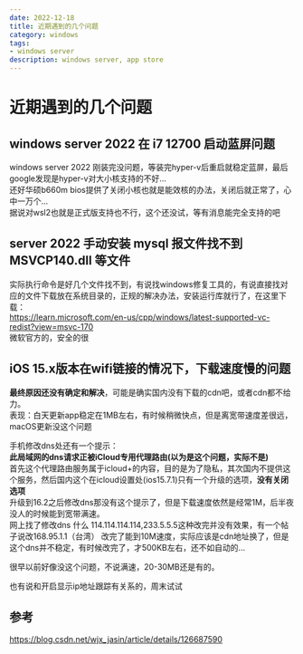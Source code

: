 ```yaml
---
date: 2022-12-18
title: 近期遇到的几个问题
category: windows
tags:
- windows server
description: windows server, app store
---
```

# 近期遇到的几个问题

## windows server 2022 在 i7 12700 启动蓝屏问题
windows server 2022 刚装完没问题，等装完hyper-v后重启就稳定蓝屏，最后google发现是hyper-v对大小核支持的不好...  
还好华硕b660m bios提供了关闭小核也就是能效核的办法，关闭后就正常了，心中一万个...  
据说对wsl2也就是正式版支持也不行，这个还没试，等有消息能完全支持的吧

## server 2022 手动安装 mysql 报文件找不到 MSVCP140.dll 等文件
实际执行命令是好几个文件找不到，有说找windows修复工具的，有说直接找对应的文件下载放在系统目录的，正规的解决办法，安装运行库就行了，在这里下载：  
https://learn.microsoft.com/en-us/cpp/windows/latest-supported-vc-redist?view=msvc-170  
微软官方的，安全的很

## iOS 15.x版本在wifi链接的情况下，下载速度慢的问题
**最终原因还没有确定和解决**，可能是确实国内没有下载的cdn吧，或者cdn都不给力。  
表现：白天更新app稳定在1MB左右，有时候稍微快点，但是离宽带速度差很远，macOS更新没这个问题  

手机修改dns处还有一个提示：    
**此局域网的dns请求正被iCloud专用代理路由(以为是这个问题，实际不是)**    
首先这个代理路由服务属于icloud+的内容，目的是为了隐私，其次国内不提供这个服务，然后国内这个在icloud设置处(ios15.7.1)只有一个升级的选项，**没有关闭选项**  
升级到16.2之后修改dns那没有这个提示了，但是下载速度依然是经常1M，后半夜没人的时候能到宽带满速。  
网上找了修改dns 什么 114.114.114.114,233.5.5.5这种改完并没有效果，有一个帖子说改168.95.1.1（台湾） 改完了能到10M速度，实际应该是cdn地址换了，但是这个dns并不稳定，有时候改完了，才500KB左右，还不如自动的...  

很早以前好像没这个问题，不说满速，20-30MB还是有的。

也有说和开启显示ip地址跟踪有关系的，周末试试

## 参考
https://blog.csdn.net/wjx_jasin/article/details/126687590
